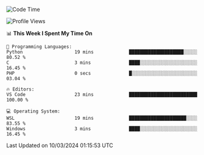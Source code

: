 <!--START_SECTION:waka-->
![Code Time](http://img.shields.io/badge/Code%20Time-587%20hrs%2043%20mins-blue)

![Profile Views](http://img.shields.io/badge/Profile%20Views-0-blue)

📊 **This Week I Spent My Time On** 

```text
💬 Programming Languages: 
Python                   19 mins             ████████████████████░░░░░   80.52 % 
C                        3 mins              ████░░░░░░░░░░░░░░░░░░░░░   16.45 % 
PHP                      0 secs              █░░░░░░░░░░░░░░░░░░░░░░░░   03.04 % 

🔥 Editors: 
VS Code                  23 mins             █████████████████████████   100.00 % 

💻 Operating System: 
WSL                      19 mins             █████████████████████░░░░   83.55 % 
Windows                  3 mins              ████░░░░░░░░░░░░░░░░░░░░░   16.45 % 
```


 Last Updated on 10/03/2024 01:15:53 UTC
<!--END_SECTION:waka-->
